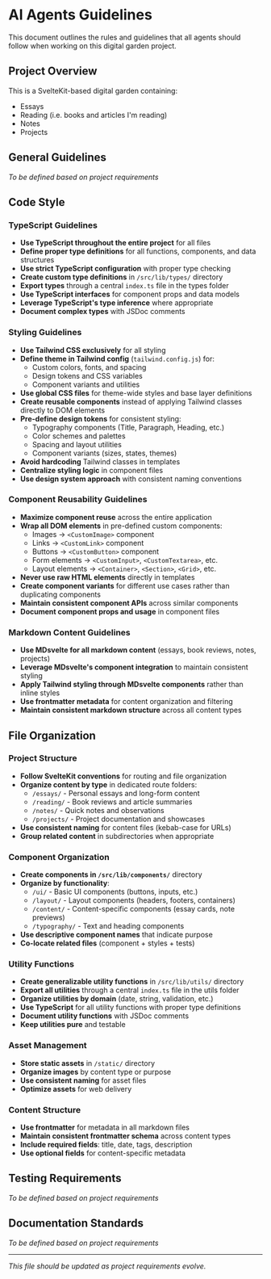 # AI Agents Guidelines

This document outlines the rules and guidelines that all agents should follow when working on this digital garden project.

## Project Overview
This is a SvelteKit-based digital garden containing:
- Essays
- Reading (i.e. books and articles I'm reading)
- Notes
- Projects

## General Guidelines
*To be defined based on project requirements*

## Code Style

### TypeScript Guidelines
- **Use TypeScript throughout the entire project** for all files
- **Define proper type definitions** for all functions, components, and data structures
- **Use strict TypeScript configuration** with proper type checking
- **Create custom type definitions** in `/src/lib/types/` directory
- **Export types** through a central `index.ts` file in the types folder
- **Use TypeScript interfaces** for component props and data models
- **Leverage TypeScript's type inference** where appropriate
- **Document complex types** with JSDoc comments

### Styling Guidelines
- **Use Tailwind CSS exclusively** for all styling
- **Define theme in Tailwind config** (`tailwind.config.js`) for:
  - Custom colors, fonts, and spacing
  - Design tokens and CSS variables
  - Component variants and utilities
- **Use global CSS files** for theme-wide styles and base layer definitions
- **Create reusable components** instead of applying Tailwind classes directly to DOM elements
- **Pre-define design tokens** for consistent styling:
  - Typography components (Title, Paragraph, Heading, etc.)
  - Color schemes and palettes
  - Spacing and layout utilities
  - Component variants (sizes, states, themes)
- **Avoid hardcoding** Tailwind classes in templates
- **Centralize styling logic** in component files
- **Use design system approach** with consistent naming conventions

### Component Reusability Guidelines
- **Maximize component reuse** across the entire application
- **Wrap all DOM elements** in pre-defined custom components:
  - Images → `<CustomImage>` component
  - Links → `<CustomLink>` component
  - Buttons → `<CustomButton>` component
  - Form elements → `<CustomInput>`, `<CustomTextarea>`, etc.
  - Layout elements → `<Container>`, `<Section>`, `<Grid>`, etc.
- **Never use raw HTML elements** directly in templates
- **Create component variants** for different use cases rather than duplicating components
- **Maintain consistent component APIs** across similar components
- **Document component props and usage** in component files

### Markdown Content Guidelines
- **Use MDsvelte for all markdown content** (essays, book reviews, notes, projects)
- **Leverage MDsvelte's component integration** to maintain consistent styling
- **Apply Tailwind styling through MDsvelte components** rather than inline styles
- **Use frontmatter metadata** for content organization and filtering
- **Maintain consistent markdown structure** across all content types

## File Organization

### Project Structure
- **Follow SvelteKit conventions** for routing and file organization
- **Organize content by type** in dedicated route folders:
  - `/essays/` - Personal essays and long-form content
  - `/reading/` - Book reviews and article summaries
  - `/notes/` - Quick notes and observations
  - `/projects/` - Project documentation and showcases
- **Use consistent naming** for content files (kebab-case for URLs)
- **Group related content** in subdirectories when appropriate

### Component Organization
- **Create components in `/src/lib/components/`** directory
- **Organize by functionality**:
  - `/ui/` - Basic UI components (buttons, inputs, etc.)
  - `/layout/` - Layout components (headers, footers, containers)
  - `/content/` - Content-specific components (essay cards, note previews)
  - `/typography/` - Text and heading components
- **Use descriptive component names** that indicate purpose
- **Co-locate related files** (component + styles + tests)

### Utility Functions
- **Create generalizable utility functions** in `/src/lib/utils/` directory
- **Export all utilities** through a central `index.ts` file in the utils folder
- **Organize utilities by domain** (date, string, validation, etc.)
- **Use TypeScript** for all utility functions with proper type definitions
- **Document utility functions** with JSDoc comments
- **Keep utilities pure** and testable

### Asset Management
- **Store static assets** in `/static/` directory
- **Organize images** by content type or purpose
- **Use consistent naming** for asset files
- **Optimize assets** for web delivery

### Content Structure
- **Use frontmatter** for metadata in all markdown files
- **Maintain consistent frontmatter schema** across content types
- **Include required fields**: title, date, tags, description
- **Use optional fields** for content-specific metadata

## Testing Requirements
*To be defined based on project requirements*

## Documentation Standards
*To be defined based on project requirements*

---
*This file should be updated as project requirements evolve.*
